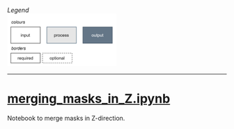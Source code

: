 *Legend*<br>
<img src="../.imgs/legend.png" alt="Legend for the flowchart" width="250"/>
<hr>

# [merging_masks_in_Z.ipynb](./merging_masks_in_Z.ipynb)
Notebook to merge masks in Z-direction.
